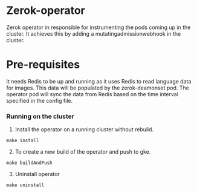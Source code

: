 # Zerok-operator
Zerok operator in responsible for instrumenting the pods coming up in the cluster. It achieves this by adding a mutatingadmissionwebhook in the cluster.

# Pre-requisites
It needs Redis to be up and running as it uses Redis to read language data for images. This data will be populated by the zerok-deamonset pod. The operator pod will sync the data from Redis based on the time interval specified in the config file.


### Running on the cluster
1. Install the operator on a running cluster without rebuild.

```
make install
```

2. To create a new build of the operator and push to gke.

```
make buildAndPush
```

3. Uninstall operator

```
make uninstall
```